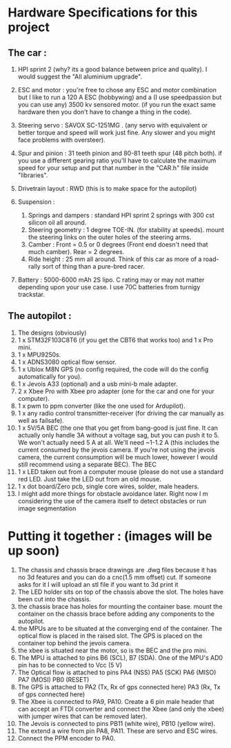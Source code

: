 # Hardware Specifications for this project

## The car : 
1) HPI sprint 2 (why? its a good balance between price and quality). I would suggest the "All aluminium upgrade".

2) ESC and motor : you're free to chose any ESC and motor combination but I like to run a 120 A ESC (hobbywing) and a (I use speedpassion but you can use any) 3500 kv sensored motor. (if you run the exact same hardware then you don't have to change a thing in the code).
3) Steering servo : SAVOX SC-1251MG . (any servo with equivalent or better torque and speed will work just fine. Any slower and you might face problems with oversteer).
4) Spur and pinion : 31 teeth pinion and 80-81 teeth spur (48 pitch both). if you use a different gearing ratio you'll have to calculate the maximum speed for your setup and put that number in the "CAR.h" file inside "libraries".
5) Drivetrain layout : RWD (this is to make space for the autopilot)
6) Suspension :
    1) Springs and dampers : standard HPI sprint 2 springs with 300 cst silicon oil all around.
    2) Steering geometry : 1 degree TOE-IN. (for stability at speeds). mount the steering links on the outer holes of the steering arms.
    3) Camber : Front = 0.5 or 0 degrees (Front end doesn't need that much camber). Rear = 2 degrees.
    4) Ride height : 25 mm all around. Think of this car as more of a road-rally sort of thing than a pure-bred racer.
7) Battery : 5000-6000 mAh 2S lipo. C rating may or may not matter depending upon your use case. I use 70C batteries from turnigy trackstar.

## The autopilot : 
1) The designs (obviously)
2) 1 x STM32F103C8T6 (if you get the CBT6 that works too) and 1 x Pro mini.
3) 1 x MPU9250s.
4) 1 x ADNS3080 optical flow sensor.
5) 1 x Ublox M8N GPS (no config required, the code will do the config automatically for you).
6) 1 x Jevois A33 (optional) and a usb mini-b male adapter.
7) 2 x Xbee Pro with Xbee pro adapter (one for the car and one for your computer).
8) 1 x pwm to ppm converter (like the one used for Ardupilot).
9) 1 x any radio control transmitter-receiver (for driving the car manually as well as failsafe).
10) 1 x 5V/5A BEC (the one that you get from bang-good is just fine. It can actually only handle 3A without a voltage sag, but you can push it to 5. We won't actually need 5 A at all. We'll need ~1-1.2 A (this includes the current consumed by the jevois camera. If you're not using the jevois camera, the current consumption will be much lower, however I would still recommend using a separate BEC). The BEC
11) 1 x LED taken out from a computer mouse (please do not use a standard red LED. Just take the LED out from an old mouse. 
12) 1 x dot board/Zero pcb, single core wires, solder, male headers.
13) I might add more things for obstacle avoidance later. Right now I m considering the use of the camera itself to detect obstacles or run image segmentation

# Putting it together : (images will be up soon)
1) The chassis and chassis brace drawings are .dwg files because it has no 3d features and you can do a cnc(1.5 mm offset) cut. If someone asks for it I will upload an stl file if you want to 3d print it
2) The LED holder sits on top of the chassis above the slot. The holes have been cut into the chassis.
3) the chassis brace has holes for mounting the container base. mount the container on the chassis brace before adding any components to the autopilot.
4) the MPUs are to be situated at the converging end of the container. The optical flow is placed in the raised slot. The GPS is placed on the container top behind the jevois camera.
5) the xbee is situated near the motor, so is the BEC and the pro mini.
6) The MPU is attached to pins B6 (SCL), B7 (SDA). One of the MPU's AD0 pin has to be connected to Vcc (5 V)
7) The Optical flow is attached to pins PA4 (NSS) PA5 (SCK) PA6 (MISO) PA7 (MOSI) PB0 (RESET)
8) The GPS is attached to PA2 (Tx, Rx of gps connected here) PA3 (Rx, Tx of gps connected here)
9) The Xbee is connected to PA9, PA10. Create a 6 pin male header that can accept an FTDI converter and connect the Xbee (and only the xbee) with jumper wires that can be removed later).
10) The Jevois is connected to pins PB11 (white wire), PB10 (yellow wire).
11) The extend a wire from pin PA8, PA11. These are servo and ESC wires.
12) Connect the PPM encoder to PA0.
